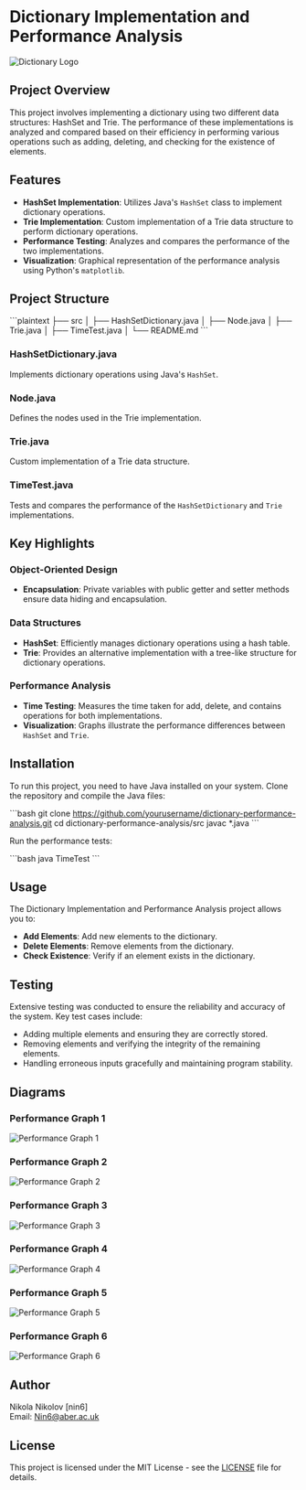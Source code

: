 
# Dictionary Implementation and Performance Analysis

![Dictionary Logo](link-to-logo-image)

## Project Overview

This project involves implementing a dictionary using two different data structures: HashSet and Trie. The performance of these implementations is analyzed and compared based on their efficiency in performing various operations such as adding, deleting, and checking for the existence of elements.

## Features

- **HashSet Implementation**: Utilizes Java's `HashSet` class to implement dictionary operations.
- **Trie Implementation**: Custom implementation of a Trie data structure to perform dictionary operations.
- **Performance Testing**: Analyzes and compares the performance of the two implementations.
- **Visualization**: Graphical representation of the performance analysis using Python's `matplotlib`.

## Project Structure

\`\`\`plaintext
├── src
│   ├── HashSetDictionary.java
│   ├── Node.java
│   ├── Trie.java
│   ├── TimeTest.java
│   └── README.md
\`\`\`

### HashSetDictionary.java
Implements dictionary operations using Java's `HashSet`.

### Node.java
Defines the nodes used in the Trie implementation.

### Trie.java
Custom implementation of a Trie data structure.

### TimeTest.java
Tests and compares the performance of the `HashSetDictionary` and `Trie` implementations.

## Key Highlights

### Object-Oriented Design
- **Encapsulation**: Private variables with public getter and setter methods ensure data hiding and encapsulation.

### Data Structures
- **HashSet**: Efficiently manages dictionary operations using a hash table.
- **Trie**: Provides an alternative implementation with a tree-like structure for dictionary operations.

### Performance Analysis
- **Time Testing**: Measures the time taken for add, delete, and contains operations for both implementations.
- **Visualization**: Graphs illustrate the performance differences between `HashSet` and `Trie`.

## Installation

To run this project, you need to have Java installed on your system. Clone the repository and compile the Java files:

\`\`\`bash
git clone https://github.com/yourusername/dictionary-performance-analysis.git
cd dictionary-performance-analysis/src
javac *.java
\`\`\`

Run the performance tests:

\`\`\`bash
java TimeTest
\`\`\`

## Usage

The Dictionary Implementation and Performance Analysis project allows you to:

- **Add Elements**: Add new elements to the dictionary.
- **Delete Elements**: Remove elements from the dictionary.
- **Check Existence**: Verify if an element exists in the dictionary.

## Testing

Extensive testing was conducted to ensure the reliability and accuracy of the system. Key test cases include:

- Adding multiple elements and ensuring they are correctly stored.
- Removing elements and verifying the integrity of the remaining elements.
- Handling erroneous inputs gracefully and maintaining program stability.

## Diagrams

### Performance Graph 1
![Performance Graph 1](cs21120_image_0.png)

### Performance Graph 2
![Performance Graph 2](cs21120_image_1.png)

### Performance Graph 3
![Performance Graph 3](cs21120_image_2.png)

### Performance Graph 4
![Performance Graph 4](cs21120_image_3.png)

### Performance Graph 5
![Performance Graph 5](cs21120_image_4.png)

### Performance Graph 6
![Performance Graph 6](cs21120_image_5.png)


## Author

Nikola Nikolov [nin6]  
Email: [Nin6@aber.ac.uk](mailto:Nin6@aber.ac.uk)

## License

This project is licensed under the MIT License - see the [LICENSE](LICENSE) file for details.
